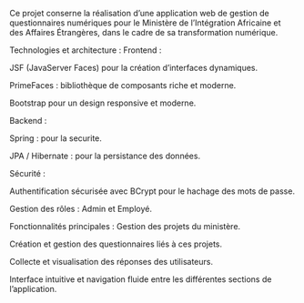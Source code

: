 Ce projet conserne la réalisation d’une application web de gestion de questionnaires numériques pour le Ministère de l’Intégration Africaine et des Affaires Étrangères, dans le cadre de sa transformation numérique.

Technologies et architecture :
Frontend :

JSF (JavaServer Faces) pour la création d’interfaces dynamiques.

PrimeFaces : bibliothèque de composants riche et moderne.

Bootstrap pour un design responsive et moderne.

Backend :

Spring  : pour la securite.

JPA / Hibernate : pour la persistance des données.

Sécurité :

Authentification sécurisée avec BCrypt pour le hachage des mots de passe.

Gestion des rôles : Admin et Employé.

Fonctionnalités principales :
Gestion des projets du ministère.

Création et gestion des questionnaires liés à ces projets.

Collecte et visualisation des réponses des utilisateurs.

Interface intuitive et navigation fluide entre les différentes sections de l’application.
